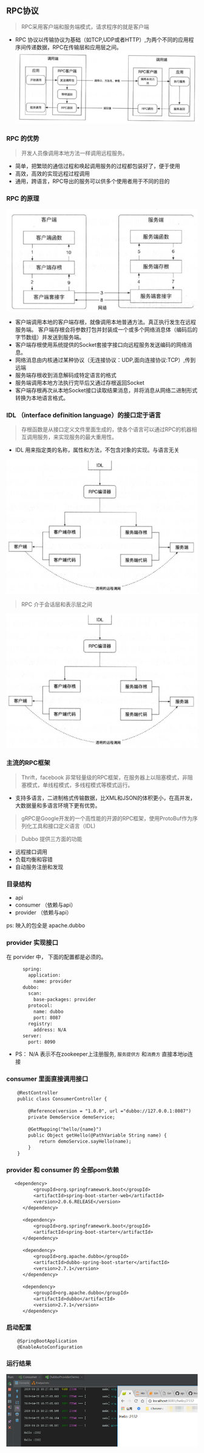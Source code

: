 ## RPC协议
> RPC采用客户端和服务端模式，请求程序的就是客户端
- RPC 协议以传输协议为基础（如TCP,UDP或者HTTP）,为两个不同的应用程序间传递数据，RPC在传输层和应用层之间。
![rpc.png](./img/rpc.png)

### RPC 的优势
> 开发人员像调用本地方法一样调用远程服务。
- 简单，把繁琐的通信过程和唤起调用服务的过程都包装好了，便于使用
- 高效，高效的实现远程过程调用
- 通用，跨语言，RPC导出的服务可以供多个使用者用于不同的目的

### RPC 的原理
![stub.png](./img/stub.png)
- 客户端调用本地的客户端存根，就像调用本地普通方法。真正执行发生在远程服务端。
客户端存根会将参数打包并封装成一个或多个网络消息体（编码后的字节数组）并发送到服务端。
- 客户端存根使用系统提供的Socket套接字接口向远程服务发送编码的网络消息。
- 网络消息由内核通过某种协议（无连接协议：UDP,面向连接协议:TCP）,传到远端
- 服务端存根收到消息解码成特定语言的格式
- 服务端调用本地方法执行完毕后又通过存根返回Socket
- 客户端存根再次从本地Socket接口读取结果消息，并将消息从网络二进制形式转换为本地语言格式。


### IDL （interface definition language）的接口定于语言
> 存根函数是从接口定义文件里面生成的，使各个语言可以通过RPC的机器相互调用服务，来实现服务的最大重用性。
- IDL 用来指定类的名称，属性和方法，不包含对象的实现。与语言无关

![call.png](./img/call.png)

> RPC 介于会话层和表示层之间

![call.png](./img/call.png)


### 主流的RPC框架
> Thrift，facebook 非常轻量级的RPC框架，在服务器上以阻塞模式，非阻塞模式，单线程模式，多线程模式等模式运行。
- 支持多语言，二进制格式传输数据，比XML和JSON的体积更小，在高并发，大数据量和多语言环境下更有优势。

> gRPC是Google开发的一个高性能的开源的RPC框架，使用ProtoBuf作为序列化工具和接口定义语言（IDL)

> Dubbo 提供三方面的功能
- 远程接口调用
- 负载均衡和容错
- 自动服务注册和发现

### 目录结构
- api
- consumer （依赖与api）
- provider （依赖与api）

ps: 映入的包全是 apache.dubbo

### provider 实现接口
在 porvider 中， 下面的配置都是必须的。

          spring:
            application:
              name: provider
          dubbo:
            scan:
              base-packages: provider
            protocol:
              name: dubbo
              port: 8087
            registry:
              address: N/A
          server:
            port: 8090
    
- PS： N/A 表示不在zookeeper上注册服务, `服务提供方` 和`消费方` 直接本地ip连接 

### consumer 里面直接调用接口

        @RestController
        public class ConsumerController {
        
            @Reference(version = "1.0.0", url ="dubbo://127.0.0.1:8087")
            private DemoService demoService;
        
            @GetMapping("hello/{name}")
            public Object getHello(@PathVariable String name) {
                return demoService.sayHello(name);
            }
        }
   
### provider 和 consumer 的 全部pom依赖
       <dependency>
              <groupId>org.springframework.boot</groupId>
              <artifactId>spring-boot-starter-web</artifactId>
              <version>2.0.6.RELEASE</version>
          </dependency>
  
          <dependency>
              <groupId>org.springframework.boot</groupId>
              <artifactId>spring-boot-starter</artifactId>
          </dependency>
  
          <dependency>
              <groupId>org.apache.dubbo</groupId>
              <artifactId>dubbo-spring-boot-starter</artifactId>
              <version>2.7.1</version>
          </dependency>
  
          <dependency>
              <groupId>org.apache.dubbo</groupId>
              <artifactId>dubbo</artifactId>
              <version>2.7.1</version>
          </dependency>

### 启动配置
        @SpringBootApplication
        @EnableAutoConfiguration
### 运行结果
![result](./img/run_result.png)
